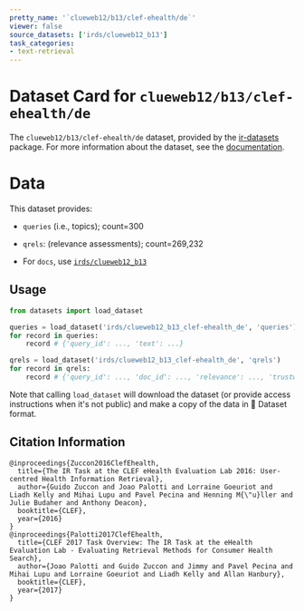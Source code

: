 ```yaml
---
pretty_name: '`clueweb12/b13/clef-ehealth/de`'
viewer: false
source_datasets: ['irds/clueweb12_b13']
task_categories:
- text-retrieval
---
```


# Dataset Card for `clueweb12/b13/clef-ehealth/de`

The `clueweb12/b13/clef-ehealth/de` dataset, provided by the [ir-datasets](https://ir-datasets.com/) package.
For more information about the dataset, see the [documentation](https://ir-datasets.com/clueweb12#clueweb12/b13/clef-ehealth/de).

# Data

This dataset provides:
 - `queries` (i.e., topics); count=300
 - `qrels`: (relevance assessments); count=269,232

 - For `docs`, use [`irds/clueweb12_b13`](https://huggingface.co/datasets/irds/clueweb12_b13)

## Usage

```python
from datasets import load_dataset

queries = load_dataset('irds/clueweb12_b13_clef-ehealth_de', 'queries')
for record in queries:
    record # {'query_id': ..., 'text': ...}

qrels = load_dataset('irds/clueweb12_b13_clef-ehealth_de', 'qrels')
for record in qrels:
    record # {'query_id': ..., 'doc_id': ..., 'relevance': ..., 'trustworthiness': ..., 'understandability': ..., 'iteration': ...}

```

Note that calling `load_dataset` will download the dataset (or provide access instructions when it's not public) and make a copy of the
data in 🤗 Dataset format.

## Citation Information

```
@inproceedings{Zuccon2016ClefEhealth,
  title={The IR Task at the CLEF eHealth Evaluation Lab 2016: User-centred Health Information Retrieval},
  author={Guido Zuccon and Joao Palotti and Lorraine Goeuriot and Liadh Kelly and Mihai Lupu and Pavel Pecina and Henning M{\"u}ller and Julie Budaher and Anthony Deacon},
  booktitle={CLEF},
  year={2016}
}
@inproceedings{Palotti2017ClefEhealth,
  title={CLEF 2017 Task Overview: The IR Task at the eHealth Evaluation Lab - Evaluating Retrieval Methods for Consumer Health Search},
  author={Joao Palotti and Guido Zuccon and Jimmy and Pavel Pecina and Mihai Lupu and Lorraine Goeuriot and Liadh Kelly and Allan Hanbury},
  booktitle={CLEF},
  year={2017}
}
```
